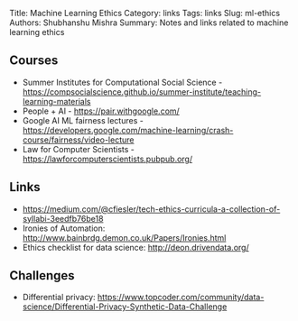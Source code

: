 Title: Machine Learning Ethics
Category: links
Tags: links
Slug: ml-ethics
Authors: Shubhanshu Mishra
Summary: Notes and links related to machine learning ethics

## Courses

* Summer Institutes for Computational Social Science - https://compsocialscience.github.io/summer-institute/teaching-learning-materials
* People + AI - https://pair.withgoogle.com/
* Google AI ML fairness lectures - https://developers.google.com/machine-learning/crash-course/fairness/video-lecture
* Law for Computer Scientists - https://lawforcomputerscientists.pubpub.org/

## Links

* https://medium.com/@cfiesler/tech-ethics-curricula-a-collection-of-syllabi-3eedfb76be18
* Ironies of Automation: http://www.bainbrdg.demon.co.uk/Papers/Ironies.html
* Ethics checklist for data science: http://deon.drivendata.org/

## Challenges

* Differential privacy: https://www.topcoder.com/community/data-science/Differential-Privacy-Synthetic-Data-Challenge
